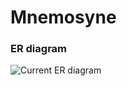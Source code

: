 Mnemosyne
=========

### ER diagram
![Current ER diagram](https://www.lucidchart.com/publicSegments/view/50d47010-c100-400d-85c9-6e9e0a7f672e/image.png)

